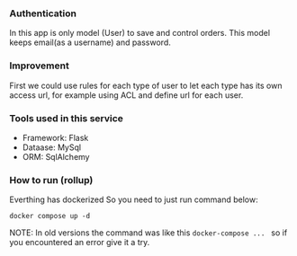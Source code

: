 ### Authentication
In this app is only model (User) to save and control orders. This model keeps email(as a username) and password. 

### Improvement
First we could use rules for each type of user to let each type has its own access url, for example using ACL and define url for each user.

### Tools used in this service

- Framework: Flask
- Dataase: MySql
- ORM: SqlAlchemy

### How to run (rollup)
Everthing has dockerized So you need to just run command below:

```
docker compose up -d
```

NOTE: In old versions the command was like this ```docker-compose ... ``` so if you encountered an error give it a try.
